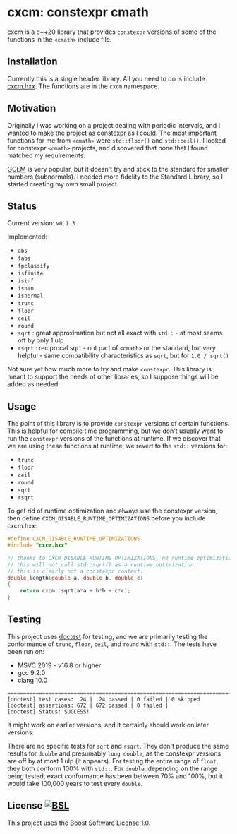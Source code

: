 # cxcm: constexpr cmath

cxcm is a c++20 library that provides ```constexpr``` versions of some of the functions in the ```<cmath>``` include file.

## Installation

Currently this is a single header library. All you need to do is include [cxcm.hxx](https://raw.githubusercontent.com/davidbrowne/cxcm/main/cxcm.hxx). The functions are in the ```cxcm``` namespace.

## Motivation

Originally I was working on a project dealing with periodic intervals, and I wanted to make the project as constexpr as I could. The most important functions for me from ```<cmath>``` were ```std::floor()``` and ```std::ceil()```. I looked for constexpr ```<cmath>``` projects, and discovered that none that I found matched my requirements.

[GCEM](https://github.com/kthohr/gcem) is very popular, but it doesn't try and stick to the standard for smaller numbers (subnormals). I needed more fidelity to the Standard Library, so I started creating my own small project.

## Status

Current version: `v0.1.3`

Implemented:

* ```abs```
* ```fabs```
* ```fpclassify```
* ```isfinite```
* ```isinf```
* ```isnan```
* ```isnormal```
* ```trunc```
* ```floor```
* ```ceil```
* ```round```
* ```sqrt``` : great approximation but not all exact with ```std::``` - at most seems off by only 1 ulp
* ```rsqrt``` : reciprocal sqrt - not part of ```<cmath>``` or the standard, but very helpful - same compatibility characteristics as ```sqrt```, but for ```1.0 / sqrt()```

Not sure yet how much more to try and make ```constexpr```. This library is meant to support the needs of other libraries, so I suppose things will be added as needed.

## Usage

The point of this library is to provide ```constexpr``` versions of certain functions. This is helpful for compile time programming, but we don't usually want to run the ```constexpr``` versions of the functions at runtime. If we discover that we are using these functions at runtime, we revert to the ```std::``` versions for:

* ```trunc```
* ```floor```
* ```ceil```
* ```round```
* ```sqrt```
* ```rsqrt```

To get rid of runtime optimization and always use the constexpr version, then define ```CXCM_DISABLE_RUNTIME_OPTIMIZATIONS``` before you include cxcm.hxx:

``` c++
#define CXCM_DISABLE_RUNTIME_OPTIMIZATIONS
#include "cxcm.hxx"

// thanks to CXCM_DISABLE_RUNTIME_OPTIMIZATIONS, no runtime optimizations for cxcm library.
// this will not call std::sqrt() as a runtime optimization.
// this is clearly not a constexpr context.
double length(double a, double b, double c)
{
	return cxcm::sqrt(a*a + b*b + c*c);
}

```

## Testing

This project uses [doctest](https://github.com/onqtam/doctest) for testing, and we are primarily testing the conformance of ```trunc```, ```floor```, ```ceil```, and ```round``` with ```std::```. The tests have been run on:

* MSVC 2019 - v16.8 or higher
* gcc 9.2.0
* clang 10.0

```
===============================================================================
[doctest] test cases:  24 |  24 passed | 0 failed | 0 skipped
[doctest] assertions: 672 | 672 passed | 0 failed |
[doctest] Status: SUCCESS!
```

It might work on earlier versions, and it certainly should work on later versions.

There are no specific tests for ```sqrt``` and ```rsqrt```. They don't produce the same results for ```double``` and presumably ```long double```, as the constexpr versions are off by at most 1 ulp (it appears). For testing the entire range of ```float```, they both conform 100% with ```std::```. For  ```double```, depending on the range being tested, exact conformance has been between 70% and 100%, but it would take 100,000 years to test every ```double```.

## License [![BSL](https://img.shields.io/badge/license-BSL-blue)](https://choosealicense.com/licenses/bsl-1.0/)

This project uses the [Boost Software License 1.0](https://choosealicense.com/licenses/bsl-1.0/).
